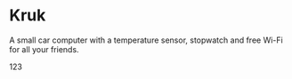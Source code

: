# Kruk
A small car computer with a temperature sensor, stopwatch and free Wi-Fi for all your friends.

123
